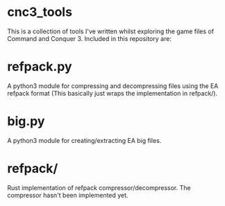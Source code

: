 # cnc3_tools
This is a collection of tools I've written whilst exploring the game files of Command and Conquer 3. Included in this repository are:

# refpack.py
A python3 module for compressing and decompressing files using the EA refpack format (This basically just wraps the implementation in refpack/).

# big.py
A python3 module for creating/extracting EA big files.

# refpack/
Rust implementation of refpack compressor/decompressor. The compressor hasn't been implemented yet.
